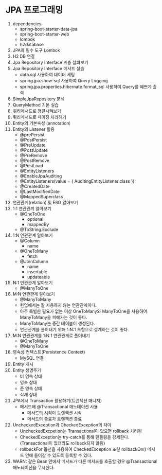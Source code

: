 # JPA 프로그래밍

1. dependencies
   - spring-boot-starter-data-jpa
   - spring-boot-starter-web
   - lombok
   - h2database
2. JPA의 필수 도구 Lombok
3. H2 DB 연결
4. Jpa Repository Interface 계층 살펴보기
5. Jpa Repository Interface 메서드 실습
   - data.sql 사용하여 데이터 세팅
   - spring.jpa.show-sql 사용하여 Query Logging
   - spring.jpa.properties.hibernate.format_sql 사용하여 Query를 예쁘게 출력
6. SimpleJpaRepository 분석
7. QueryMethod 기본 실습
8. 쿼리메서드로 정렬시켜보기
9. 쿼리메서드로 페이징 처리하기
10. Entity의 기본속성 (annotation)
11. Entity의 Listener 활용
    - @prePersist
    - @PostPersist
    - @PreUpdate
    - @PostUpdate
    - @PreRemove
    - @PostRemove
    - @PostLoad
    - @EntityListeners
    - @EnableJpaAuditing
    - @EntityListeners(value = { AuditingEntityListener.class })
    - @CreatedDate
    - @LastModifiedDate
    - @MappedSuperclass
12. 연관관계(relation) 및 ERD 알아보기
13. 1:1 연관관계 알아보기
    - @OneToOne
      - optional
      - mappedBy
    - @ToString.Exclude
14. 1:N 연관관계 알아보기
    - @Column
      - name
    - @OneToMany
      - fetch
    - @JoinColumn
      - name
      - insertable
      - updateable
15. N:1 연관관계 알아보기
    - @ManyToOne
16. M:N 연관관계 알아보기
    - @ManyToMany
    - 현업에서는 잘 사용하지 않는 연관관계이다.
    - 아주 특별한 필요가 없는 이상 OneToMany와 ManyToOne을 사용하여 ManyToMany을 피해가는 것이 좋다.
    - ManyToMany는 중간 테이블이 생성된다.
    - 연관관계를 풀어내기 위해 1:N:1 조합으로 설계하는 것이 좋다.
17. M:N 연관관계를 1:N:1 연관관계로 풀어내기
    - @OneToMany
    - @ManyToOne
18. 영속성 컨텍스트(Persistence Context)
    - MySQL 연결
19. Entity 캐시
20. Entity 생명주기
    - 비 영속 상태
    - 영속 상태
    - 준 영속 상태
    - 삭제 상태
21. JPA에서 Transaction 활용하기(트랜잭션 매니저)
    - 메서드에 @Transactional 애노테이션 사용
      - 메서드의 시작이 트랜잭션 시작
      - 메서드의 종료가 트랜잭션 종료
22. UncheckedException과 CheckedException의 차이
    - UncheckedExcpetion는 Transactional이 있으면 rollback 처리됨
    - CheckedException는 try-catch를 통해 핸들링을 강제한다. (Transactional이 있더라도 rollback되지 않음)
    - rollbackFor 옵션을 사용하여 CheckedException 또한 rollbackOn() 메서드 안에 들어갈 수 있도록 등록할 수 있다.
23. WARN: 같은 Bean 안에서 메서드가 다른 메서드를 호출할 경우 @Transactional 애노테이션을 무시한다.